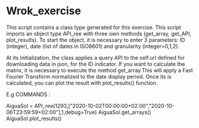 # Wrok_exercise

This script contains a class type generated for this exercise. This script imports an object type API_ree with three own methods (get_array, get_API, plot_results).
To start the object, it is necessary to enter 3 parameters: ID (integer), date (list of dates in ISO8601) and granularity (integer=0,1,2).

At its initialization, the class applies a query API to the self.url defined for downloading data in json, for the ID indicator.
If you want to calculate the matrix, it is necessary to execute the method get_array.This will apply a Fast Fourier Transform normalized
to the date display period. Once its is calculated, you can plot the result with plot_results() function. 

E.g COMMANDS :

AiguaSol = API_ree(1293,["2020-10-02T00:00:00+02:00","2020-10-06T23:59:59+02:00"],1,debug=True)
AiguaSol.get_arrays()
AiguaSol.plot_results()
